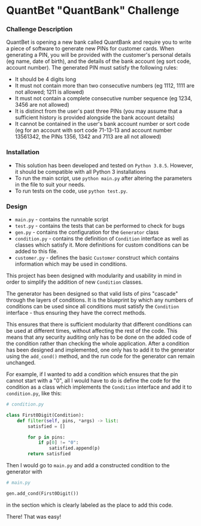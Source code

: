 # QuantBet "QuantBank" Challenge

### Challenge Description

QuantBet is opening a new bank called QuantBank and require you to write a piece of software to generate new PINs for
customer cards. When generating a PIN, you will be provided with the customer's personal details (eg name, date of
birth), and the details of the bank account (eg sort code, account number). The generated PIN must satisfy the following
rules:

- It should be 4 digits long
- It must not contain more than two consecutive numbers (eg 1112, 1111 are not allowed; 1211 is allowed)
- It must not contain a complete consecutive number sequence (eg 1234, 3456 are not allowed)
- It is distinct from the user's past three PINs (you may assume that a sufficient history is provided alongside the
  bank account details)
- It cannot be contained in the user's bank account number or sort code (eg for an account with sort code 71-13-13 and
  account number 13561342, the PINs 1356, 1342 and 7113 are all not allowed)

### Installation

- This solution has been developed and tested on `Python 3.8.5`. However, it should be compatible with all Python 3
  installations
- To run the main script, use `python main.py` after altering the parameters in the file to suit your needs.
- To run tests on the code, use `python test.py`.

### Design

- `main.py` - contains the runnable script
- `test.py` - contains the tests that can be performed to check for bugs
- `gen.py` - contains the configuration for the `Generator` class
- `condition.py` - contains the definition of `Condition` interface as well as classes which satisfy it. More
  definitions for custom conditions can be added to this file.
- `customer.py` - defines the basic `Customer` construct which contains information which may be used in conditions.

This project has been designed with modularity and usability in mind in order to simplify the addition of new
`Condition` classes.

The generator has been designed so that valid lists of pins "cascade" through the layers of conditions. It is the
blueprint by which any numbers of conditions can be used since all conditions must satisfy the
`Condition` interface - thus ensuring they have the correct methods.

This ensures that there is sufficient modularity that different conditions can be used at different times, without
affecting the rest of the code. This means that any security auditing only has to be done on the added code of the
condition rather than checking the whole application. After a condition has been designed and implemented, one
only has to add it to the generator using the `add_cond()` method, and the run code for the generator can remain
unchanged.

For example, if I wanted to add a condition which ensures that the pin cannot start with a "0", all I would have to do
is define the code for the condition as a class which implements the `Condition` interface and add it to
`condition.py`, like this:

```python
# condition.py

class First0Digit(Condition):
    def filter(self, pins, *args) -> list:
        satisfied = []

        for p in pins:
            if p[0] != "0":
                satisfied.append(p)
        return satisfied
```

Then I would go to `main.py` and add a constructed condition to the generator with
```python
# main.py

gen.add_cond(First0Digit())
```
in the section which is clearly labeled as the place to add this code.

There! That was easy!
